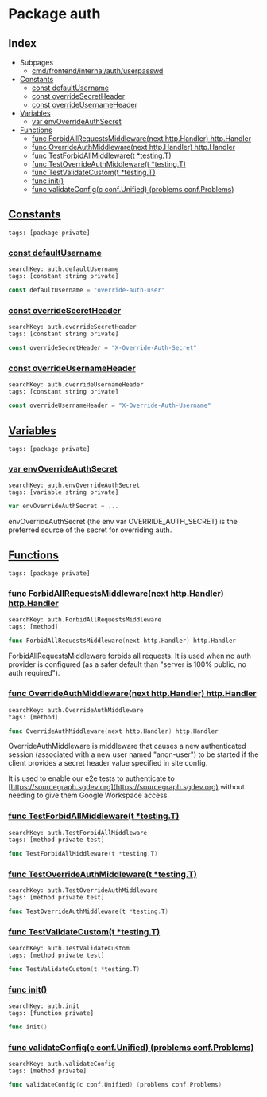 # Package auth

## Index

* Subpages
  * [cmd/frontend/internal/auth/userpasswd](auth/userpasswd.md)
* [Constants](#const)
    * [const defaultUsername](#defaultUsername)
    * [const overrideSecretHeader](#overrideSecretHeader)
    * [const overrideUsernameHeader](#overrideUsernameHeader)
* [Variables](#var)
    * [var envOverrideAuthSecret](#envOverrideAuthSecret)
* [Functions](#func)
    * [func ForbidAllRequestsMiddleware(next http.Handler) http.Handler](#ForbidAllRequestsMiddleware)
    * [func OverrideAuthMiddleware(next http.Handler) http.Handler](#OverrideAuthMiddleware)
    * [func TestForbidAllMiddleware(t *testing.T)](#TestForbidAllMiddleware)
    * [func TestOverrideAuthMiddleware(t *testing.T)](#TestOverrideAuthMiddleware)
    * [func TestValidateCustom(t *testing.T)](#TestValidateCustom)
    * [func init()](#init.config.go)
    * [func validateConfig(c conf.Unified) (problems conf.Problems)](#validateConfig)


## <a id="const" href="#const">Constants</a>

```
tags: [package private]
```

### <a id="defaultUsername" href="#defaultUsername">const defaultUsername</a>

```
searchKey: auth.defaultUsername
tags: [constant string private]
```

```Go
const defaultUsername = "override-auth-user"
```

### <a id="overrideSecretHeader" href="#overrideSecretHeader">const overrideSecretHeader</a>

```
searchKey: auth.overrideSecretHeader
tags: [constant string private]
```

```Go
const overrideSecretHeader = "X-Override-Auth-Secret"
```

### <a id="overrideUsernameHeader" href="#overrideUsernameHeader">const overrideUsernameHeader</a>

```
searchKey: auth.overrideUsernameHeader
tags: [constant string private]
```

```Go
const overrideUsernameHeader = "X-Override-Auth-Username"
```

## <a id="var" href="#var">Variables</a>

```
tags: [package private]
```

### <a id="envOverrideAuthSecret" href="#envOverrideAuthSecret">var envOverrideAuthSecret</a>

```
searchKey: auth.envOverrideAuthSecret
tags: [variable string private]
```

```Go
var envOverrideAuthSecret = ...
```

envOverrideAuthSecret (the env var OVERRIDE_AUTH_SECRET) is the preferred source of the secret for overriding auth. 

## <a id="func" href="#func">Functions</a>

```
tags: [package private]
```

### <a id="ForbidAllRequestsMiddleware" href="#ForbidAllRequestsMiddleware">func ForbidAllRequestsMiddleware(next http.Handler) http.Handler</a>

```
searchKey: auth.ForbidAllRequestsMiddleware
tags: [method]
```

```Go
func ForbidAllRequestsMiddleware(next http.Handler) http.Handler
```

ForbidAllRequestsMiddleware forbids all requests. It is used when no auth provider is configured (as a safer default than "server is 100% public, no auth required"). 

### <a id="OverrideAuthMiddleware" href="#OverrideAuthMiddleware">func OverrideAuthMiddleware(next http.Handler) http.Handler</a>

```
searchKey: auth.OverrideAuthMiddleware
tags: [method]
```

```Go
func OverrideAuthMiddleware(next http.Handler) http.Handler
```

OverrideAuthMiddleware is middleware that causes a new authenticated session (associated with a new user named "anon-user") to be started if the client provides a secret header value specified in site config. 

It is used to enable our e2e tests to authenticate to [https://sourcegraph.sgdev.org](https://sourcegraph.sgdev.org) without needing to give them Google Workspace access. 

### <a id="TestForbidAllMiddleware" href="#TestForbidAllMiddleware">func TestForbidAllMiddleware(t *testing.T)</a>

```
searchKey: auth.TestForbidAllMiddleware
tags: [method private test]
```

```Go
func TestForbidAllMiddleware(t *testing.T)
```

### <a id="TestOverrideAuthMiddleware" href="#TestOverrideAuthMiddleware">func TestOverrideAuthMiddleware(t *testing.T)</a>

```
searchKey: auth.TestOverrideAuthMiddleware
tags: [method private test]
```

```Go
func TestOverrideAuthMiddleware(t *testing.T)
```

### <a id="TestValidateCustom" href="#TestValidateCustom">func TestValidateCustom(t *testing.T)</a>

```
searchKey: auth.TestValidateCustom
tags: [method private test]
```

```Go
func TestValidateCustom(t *testing.T)
```

### <a id="init.config.go" href="#init.config.go">func init()</a>

```
searchKey: auth.init
tags: [function private]
```

```Go
func init()
```

### <a id="validateConfig" href="#validateConfig">func validateConfig(c conf.Unified) (problems conf.Problems)</a>

```
searchKey: auth.validateConfig
tags: [method private]
```

```Go
func validateConfig(c conf.Unified) (problems conf.Problems)
```

